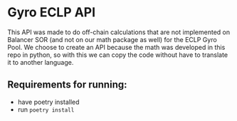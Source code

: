 # Gyro ECLP API

This API was made to do off-chain calculations that are not implemented on Balancer SOR (and not on our math package as well) for the ECLP Gyro Pool. We choose to create an API because the math was developed in this repo in python, so with this we can copy the code without have to translate it to another language.

## Requirements for running:

- have poetry installed
- run `poetry install`
